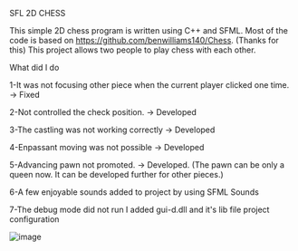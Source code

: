 SFL 2D CHESS

This simple 2D chess program is written using C++ and SFML. Most of the code is based on https://github.com/benwilliams140/Chess. (Thanks for this) This project allows two people to play chess with each other.

What did I do

1-It was not focusing other piece when the current player clicked one time. -> Fixed 

2-Not controlled the check position. -> Developed

3-The castling was not working correctly -> Developed

4-Enpassant moving was not possible -> Developed

5-Advancing pawn not promoted. -> Developed.  (The pawn can be only a queen now. It can be developed further for other pieces.)

6-A few enjoyable sounds added to project by using SFML Sounds

7-The debug mode did not run  I added gui-d.dll and it's lib file project configuration 


![image](https://user-images.githubusercontent.com/100309323/159895983-5d5802b2-b26e-4c92-8841-966c1f3b25a3.png)
